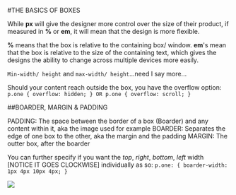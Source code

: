 #THE BASICS OF BOXES

While __px__ will give the designer more control over the size of their product, if measured in __%__ or __em__, it will mean that the design is more flexible.

__%__ means that the box is relative to the containing box/ window.
__em__'s mean that the box is relative to the size of the containing text, which gives the designs the ability to change across multiple devices more easily.

```Min-width/ height``` and ```max-width/ height```...need I say more...

Should your content reach outside the box, you have the overflow option:
```p.one { overflow: hidden; } OR p.one { overflow: scroll; }```

##BOARDER, MARGIN & PADDING

PADDING: The space between the border of a box (Boarder) and any content within it, aka the image used for example
BOARDER: Separates the edge of one box to the other, aka the margin and the padding
MARGIN: The outter box, after the boarder

You can further specify if you want the *top*, *right*, *bottom*, *left* width [NOTICE IT GOES CLOCKWISE] individually as so:
```p.one: { boarder-width: 1px 4px 10px 4px; }```

![](./images_4/css_boxes.png)


